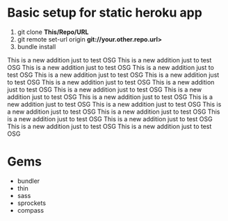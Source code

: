 Basic setup for static heroku app
===========

1. git clone __This/Repo/URL__
2. git remote set-url origin __git://your.other.repo.url>__
3. bundle install


This is a new addition just to test OSG
This is a new addition just to test OSG
This is a new addition just to test OSG
This is a new addition just to test OSG
This is a new addition just to test OSG
This is a new addition just to test OSG
This is a new addition just to test OSG
This is a new addition just to test OSG
This is a new addition just to test OSG
This is a new addition just to test OSG
This is a new addition just to test OSG
This is a new addition just to test OSG
This is a new addition just to test OSG
This is a new addition just to test OSG
This is a new addition just to test OSG
This is a new addition just to test OSG
This is a new addition just to test OSG
This is a new addition just to test OSG
This is a new addition just to test OSG




Gems
====

* bundler
* thin
* sass
* sprockets
* compass
